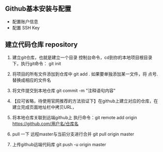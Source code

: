## Github基本安装与配置
* 配置账户信息
* 配置 SSH Key
## 建立代码仓库 repository
1. 建立git仓库，也就是建立一个目录 控制台命令，cd到你的本地项目根目录下，执行git命令： git init
2. 将项目的所有文件添加到仓库中 git add . 如果要单独添加某一文件，将 点号. 替换成相应的文件名
3. 将文件提交到本地仓库 git commit -m "注释语句内容"
4. 【应可省略，待使用官网推荐的方法验证下】在github上建立对应的仓库，在建立完成页面地址栏中拷贝URL，
5. 将本地仓库关联到远端github上
	执行命令：git remote add origin https://github.com/用户名/仓库名
6. pull 一下 远程master与当前分支进行合并
	git pull origin master
	
7. 上传github远端代码库
	git push -u origin master
